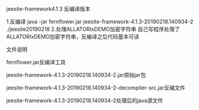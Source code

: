 jeesite-framework4.1.3 反编译版本

1.反编译
java -jar fernflower.jar jeesite-framework-4.1.3-20190218.140934-2 ./jeesite20190218
2.处理ALLATORIxDEMO加密字符串
自己写程序处理了ALLATORIxDEMO加密字符串，反编译之后代码基本可读

文件说明

fernflower.jar反编译工具

jeesite-framework-4.1.3-20190218.140934-2.jar原始jar包

jeesite-framework-4.1.3-20190218.140934-2-decompiler-src.jar反编文件

jeesite-framework-4.1.3-20190218.140934-2处理后的java源文件

